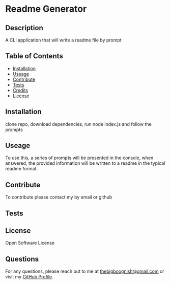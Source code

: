 # Readme Generator

## Description 

A CLI application that will write a readme file by prompt

## Table of Contents

- [Installation](#installation)
- [Useage](#useage)
- [Contribute](#contribute)
- [Tests](#tests)
- [Credits](#credits)
- [License](#license)

## Installation

clone repo, download dependencies, run node index.js and follow the prompts

## Useage

To use this, a series of prompts will be presented in the console, when answered, the provided information will be written to a readme  in the typical readme format.

## Contribute

To contribute please contact my by email or github

## Tests

## License

Open Software License

## Questions 

For any questions, please reach out to me at [thebigboognish@gmail.com](mailto:thebigboognish@gmail.com) or visit my [GitHub Profile](https://github.com/EmpireAntz).

